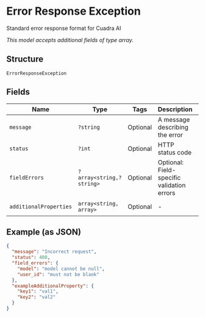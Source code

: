 
# Error Response Exception

Standard error response format for Cuadra AI

*This model accepts additional fields of type array.*

## Structure

`ErrorResponseException`

## Fields

| Name | Type | Tags | Description | Getter | Setter |
|  --- | --- | --- | --- | --- | --- |
| `message` | `?string` | Optional | A message describing the error | getMessage(): ?string | setMessage(?string message): void |
| `status` | `?int` | Optional | HTTP status code | getStatus(): ?int | setStatus(?int status): void |
| `fieldErrors` | `?array<string,?string>` | Optional | Optional: Field-specific validation errors | getFieldErrors(): ?array | setFieldErrors(?array fieldErrors): void |
| `additionalProperties` | `array<string, array>` | Optional | - | findAdditionalProperty(string key): array | additionalProperty(string key, array value): void |

## Example (as JSON)

```json
{
  "message": "Incorrect request",
  "status": 400,
  "field_errors": {
    "model": "model cannot be null",
    "user_id": "must not be blank"
  },
  "exampleAdditionalProperty": {
    "key1": "val1",
    "key2": "val2"
  }
}
```

